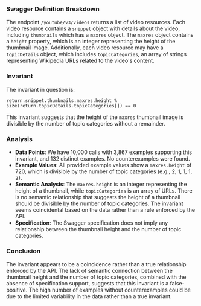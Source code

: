 ### Swagger Definition Breakdown
The endpoint `/youtube/v3/videos` returns a list of video resources. Each video resource contains a `snippet` object with details about the video, including `thumbnails` which has a `maxres` object. The `maxres` object contains a `height` property, which is an integer representing the height of the thumbnail image. Additionally, each video resource may have a `topicDetails` object, which includes `topicCategories`, an array of strings representing Wikipedia URLs related to the video's content.

### Invariant
The invariant in question is:

`return.snippet.thumbnails.maxres.height % size(return.topicDetails.topicCategories[]) == 0`

This invariant suggests that the height of the `maxres` thumbnail image is divisible by the number of topic categories without a remainder.

### Analysis
- **Data Points**: We have 10,000 calls with 3,867 examples supporting this invariant, and 132 distinct examples. No counterexamples were found.
- **Example Values**: All provided example values show a `maxres.height` of 720, which is divisible by the number of topic categories (e.g., 2, 1, 1, 1, 2).
- **Semantic Analysis**: The `maxres.height` is an integer representing the height of a thumbnail, while `topicCategories` is an array of URLs. There is no semantic relationship that suggests the height of a thumbnail should be divisible by the number of topic categories. The invariant seems coincidental based on the data rather than a rule enforced by the API.
- **Specification**: The Swagger specification does not imply any relationship between the thumbnail height and the number of topic categories.

### Conclusion
The invariant appears to be a coincidence rather than a true relationship enforced by the API. The lack of semantic connection between the thumbnail height and the number of topic categories, combined with the absence of specification support, suggests that this invariant is a false-positive. The high number of examples without counterexamples could be due to the limited variability in the data rather than a true invariant.
